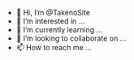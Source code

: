 - 👋 Hi, I’m @TakenoSite
- 👀 I’m interested in ...
- 🌱 I’m currently learning ...
- 💞️ I’m looking to collaborate on ...
- 📫 How to reach me ...

<!---
TakenoSite/TakenoSite is a ✨ special ✨ repository because its `README.md` (this file) appears on your GitHub profile.
You can click the Preview link to take a look at your changes.
--->
